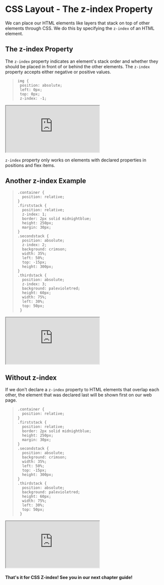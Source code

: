 # CSS Layout - The z-index Property 
We can place our HTML elements like layers that stack on top of other elements through CSS. We do this by specifying the `z-index` of an HTML element. 

## The z-index Property
The `z-index` property indicates an element's stack order and whether they should be placed in front of or behind the other elements. The `z-index` property accepts either negative or positive values.

>```
>img {
>  position: absolute;
>  left: 0px;
>  top: 0px;
>  z-index: -1;
>```
<iframe src="https://replit.com/@PauleenGregana/CSS-Z-index-Sample-1?lite=true"></iframe> 

`z-index` property only works on elements with declared properties in positions and flex items. 

## Another z-index Example
>```
>.container {
>   position: relative;
> }
> .firststack {
>   position: relative;
>   z-index: 1;
>   border: 2px solid midnightblue;
>   height: 250px;
>   margin: 30px;
> }
>.secondstack {
>   position: absolute;
>   z-index: 2;
>   background: crimson;
>   width: 35%;
>   left: 50%;
>   top: -15px;
>   height: 300px;
> }
> .thirdstack {
>   position: absolute;
>   z-index: 3; 
>   background: palevioletred;
>   height: 60px;  
>   width: 75%;
>   left: 30%;
>   top: 50px;
>  }
> ```
<iframe src="https://replit.com/@PauleenGregana/CSS-Z-index-Sample-2?lite=true"></iframe> 

## Without z-index 
If we don't declare a `z-index` property to HTML elements that overlap each other, the element that was declared last will be shown first on our web page. 
>```
>.container {
>   position: relative;
> }
> .firststack {
>   position: relative;
>   border: 2px solid midnightblue;
>   height: 250px;
>   margin: 30px;
> }
>.secondstack {
>   position: absolute;
>   background: crimson;
>   width: 35%;
>   left: 50%;
>   top: -15px;
>   height: 300px;
> }
> .thirdstack {
>   position: absolute;
>   background: palevioletred;
>   height: 60px;  
>   width: 75%;
>   left: 30%;
>   top: 50px;
>  }
> ```

<iframe src="https://replit.com/@PauleenGregana/CSS-Z-index-Sample-3?lite=true"></iframe> 

#### That's it for CSS Z-index! See you in our next chapter guide!